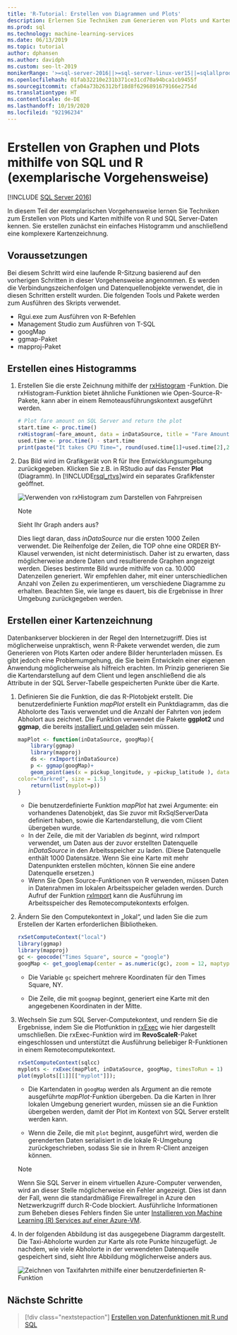 ```yaml
---
title: 'R-Tutorial: Erstellen von Diagrammen und Plots'
description: Erlernen Sie Techniken zum Generieren von Plots und Karten mithilfe der Programmiersprache R mit SQL Server-Daten. Erstellen Sie ein einfaches Histogramm und anschließend einen komplexerer Kartenplot.
ms.prod: sql
ms.technology: machine-learning-services
ms.date: 06/13/2019
ms.topic: tutorial
author: dphansen
ms.author: davidph
ms.custom: seo-lt-2019
monikerRange: '>=sql-server-2016||>=sql-server-linux-ver15||=sqlallproducts-allversions'
ms.openlocfilehash: 01fab32210e231b371ce31cd70a94bca1cb9455f
ms.sourcegitcommit: cfa04a73b26312bf18d8f6296891679166e2754d
ms.translationtype: HT
ms.contentlocale: de-DE
ms.lasthandoff: 10/19/2020
ms.locfileid: "92196234"
---
```

# <a name="create-graphs-and-plots-using-sql-and-r-walkthrough"></a>Erstellen von Graphen und Plots mithilfe von SQL und R (exemplarische Vorgehensweise)
[!INCLUDE [SQL Server 2016](../../includes/applies-to-version/sqlserver2016.md)]

In diesem Teil der exemplarischen Vorgehensweise lernen Sie Techniken zum Erstellen von Plots und Karten mithilfe von R und SQL Server-Daten kennen. Sie erstellen zunächst ein einfaches Histogramm und anschließend eine komplexere Kartenzeichnung.

## <a name="prerequisites"></a>Voraussetzungen

Bei diesem Schritt wird eine laufende R-Sitzung basierend auf den vorherigen Schritten in dieser Vorgehensweise angenommen. Es werden die Verbindungszeichenfolgen und Datenquellenobjekte verwendet, die in diesen Schritten erstellt wurden. Die folgenden Tools und Pakete werden zum Ausführen des Skripts verwendet.

+ Rgui.exe zum Ausführen von R-Befehlen
+ Management Studio zum Ausführen von T-SQL
+ googMap
+ ggmap-Paket
+ mapproj-Paket

## <a name="create-a-histogram"></a>Erstellen eines Histogramms

1. Erstellen Sie die erste Zeichnung mithilfe der [rxHistogram](/r-server/r-reference/revoscaler/rxdatasource) -Funktion.  Die rxHistogram-Funktion bietet ähnliche Funktionen wie Open-Source-R-Pakete, kann aber in einem Remoteausführungskontext ausgeführt werden.

    ```R
    # Plot fare amount on SQL Server and return the plot
    start.time <- proc.time()
    rxHistogram(~fare_amount, data = inDataSource, title = "Fare Amount Histogram")
    used.time <- proc.time() - start.time
    print(paste("It takes CPU Time=", round(used.time[1]+used.time[2],2), " seconds, Elapsed Time=", round(used.time[3],2), " seconds to generate plot.", sep=""))
    ```

2. Das Bild wird im Grafikgerät von R für Ihre Entwicklungsumgebung zurückgegeben.  Klicken Sie z.B. in RStudio auf das Fenster **Plot** (Diagramm).  In [!INCLUDE[rsql_rtvs](../../includes/rsql-rtvs-md.md)]wird ein separates Grafikfenster geöffnet.

    ![Verwenden von rxHistogram zum Darstellen von Fahrpreisen](media/rsql-e2e-rxhistogramresult.png "Verwenden von rxHistogram zum Darstellen von Fahrpreisen")

    > [!NOTE]
    > Sieht Ihr Graph anders aus?
    >  
    > Dies liegt daran, dass _inDataSource_ nur die ersten 1000 Zeilen verwendet. Die Reihenfolge der Zeilen, die TOP ohne eine ORDER BY-Klausel verwenden, ist nicht deterministisch. Daher ist zu erwarten, dass möglicherweise andere Daten und resultierende Graphen angezeigt werden.
    > Dieses bestimmte Bild wurde mithilfe von ca. 10.000 Datenzeilen generiert. Wir empfehlen daher, mit einer unterschiedlichen Anzahl von Zeilen zu experimentieren, um verschiedene Diagramme zu erhalten. Beachten Sie, wie lange es dauert, bis die Ergebnisse in Ihrer Umgebung zurückgegeben werden.

## <a name="create-a-map-plot"></a>Erstellen einer Kartenzeichnung

Datenbankserver blockieren in der Regel den Internetzugriff. Dies ist möglicherweise unpraktisch, wenn R-Pakete verwendet werden, die zum Generieren von Plots Karten oder andere Bilder herunterladen müssen. Es gibt jedoch eine Problemumgehung, die Sie beim Entwickeln einer eigenen Anwendung möglicherweise als hilfreich erachten. Im Prinzip generieren Sie die Kartendarstellung auf dem Client und legen anschließend die als Attribute in der SQL Server-Tabelle gespeicherten Punkte über die Karte.

1. Definieren Sie die Funktion, die das R-Plotobjekt erstellt. Die benutzerdefinierte Funktion *mapPlot* erstellt ein Punktdiagramm, das die Abholorte des Taxis verwendet und die Anzahl der Fahrten von jedem Abholort aus zeichnet. Die Funktion verwendet die Pakete **ggplot2** und **ggmap**, die bereits [installiert und geladen](walkthrough-data-science-end-to-end-walkthrough.md#add-packages) sein müssen.

    ```R
    mapPlot <- function(inDataSource, googMap){
        library(ggmap)
        library(mapproj)
        ds <- rxImport(inDataSource)
        p <- ggmap(googMap)+
        geom_point(aes(x = pickup_longitude, y =pickup_latitude ), data=ds, alpha =.5,
    color="darkred", size = 1.5)
        return(list(myplot=p))
    }
    ```

    + Die benutzerdefinierte Funktion *mapPlot* hat zwei Argumente: ein vorhandenes Datenobjekt, das Sie zuvor mit RxSqlServerData definiert haben, sowie die Kartendarstellung, die vom Client übergeben wurde.
    + In der Zeile, die mit der Variablen *ds* beginnt, wird rxImport verwendet, um Daten aus der zuvor erstellten Datenquelle *inDataSource* in den Arbeitsspeicher zu laden. (Diese Datenquelle enthält 1000 Datensätze. Wenn Sie eine Karte mit mehr Datenpunkten erstellen möchten, können Sie eine andere Datenquelle ersetzen.)
    + Wenn Sie Open Source-Funktionen von R verwenden, müssen Daten in Datenrahmen im lokalen Arbeitsspeicher geladen werden. Durch Aufruf der Funktion [rxImport](/r-server/r-reference/revoscaler/rximport) kann die Ausführung im Arbeitsspeicher des Remotecomputekontexts erfolgen.

2. Ändern Sie den Computekontext in „lokal“, und laden Sie die zum Erstellen der Karten erforderlichen Bibliotheken.

    ```R
    rxSetComputeContext("local")
    library(ggmap)
    library(mapproj)
    gc <- geocode("Times Square", source = "google")
    googMap <- get_googlemap(center = as.numeric(gc), zoom = 12, maptype = 'roadmap', color = 'color');
    ```

    + Die Variable `gc` speichert mehrere Koordinaten für den Times Square, NY.

    + Die Zeile, die mit `googmap` beginnt, generiert eine Karte mit den angegebenen Koordinaten in der Mitte.

3. Wechseln Sie zum SQL Server-Computekontext, und rendern Sie die Ergebnisse, indem Sie die Plotfunktion in [rxExec](/r-server/r-reference/revoscaler/rxexec) wie hier dargestellt umschließen. Die rxExec-Funktion wird im **RevoScaleR**-Paket eingeschlossen und unterstützt die Ausführung beliebiger R-Funktionen in einem Remotecomputekontext.

    ```R
    rxSetComputeContext(sqlcc)
    myplots <- rxExec(mapPlot, inDataSource, googMap, timesToRun = 1)
    plot(myplots[[1]][["myplot"]]);
    ````

    + Die Kartendaten in `googMap` werden als Argument an die remote ausgeführte *mapPlot*-Funktion übergeben. Da die Karten in Ihrer lokalen Umgebung generiert wurden, müssen sie an die Funktion übergeben werden, damit der Plot im Kontext von SQL Server erstellt werden kann.

    + Wenn die Zeile, die mit `plot` beginnt, ausgeführt wird, werden die gerenderten Daten serialisiert in die lokale R-Umgebung zurückgeschrieben, sodass Sie sie in Ihrem R-Client anzeigen können.

    > [!NOTE]
    > Wenn Sie SQL Server in einem virtuellen Azure-Computer verwenden, wird an dieser Stelle möglicherweise ein Fehler angezeigt. Dies ist dann der Fall, wenn die standardmäßige Firewallregel in Azure den Netzwerkzugriff durch R-Code blockiert. Ausführliche Informationen zum Beheben dieses Fehlers finden Sie unter [Installieren von Machine Learning (R) Services auf einer Azure-VM](../install/sql-machine-learning-azure-virtual-machine.md).

4. In der folgenden Abbildung ist das ausgegebene Diagramm dargestellt. Die Taxi-Abholorte wurden zur Karte als rote Punkte hinzugefügt. Je nachdem, wie viele Abholorte in der verwendeten Datenquelle gespeichert sind, sieht Ihre Abbildung möglicherweise anders aus.

    ![Zeichnen von Taxifahrten mithilfe einer benutzerdefinierten R-Funktion](media/rsql-e2e-mapplot.png "Zeichnen von Taxifahrten mithilfe einer benutzerdefinierten R-Funktion")

## <a name="next-steps"></a>Nächste Schritte

> [!div class="nextstepaction"]
> [Erstellen von Datenfunktionen mit R und SQL](walkthrough-create-data-features.md)